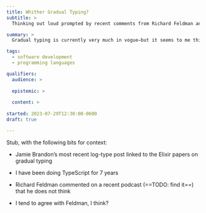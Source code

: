 ```yaml
---
title: Whither Gradual Typing?
subtitle: >
  Thinking out loud prompted by recent comments from Richard Feldman and Jamie Brandon.

summary: >
  Gradual typing is currently very much in vogue—but it seems to me this is a function of the popular languages du jour. Would we build *new* languages this way? I am not so sure.

tags:
  - software development
  - programming languages

qualifiers:
  audience: >
    
  epistemic: >
    
  content: >
	  
started: 2023-07-29T12:30:00-0600
draft: true

---
```


Stub, with the following bits for context:

- Jamie Brandon’s most recent log-type post linked to the Elixir papers on gradual typing

- I have been doing TypeScript for 7 years

- Richard Feldman commented on a recent podcast (==TODO: find it==) that he does not think

- I tend to agree with Feldman, I think?
